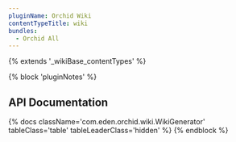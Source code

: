 ```yaml
---
pluginName: Orchid Wiki
contentTypeTitle: wiki
bundles:
  - Orchid All
---
```


{% extends '_wikiBase_contentTypes' %}

{% block 'pluginNotes' %}
## API Documentation

{% docs className='com.eden.orchid.wiki.WikiGenerator' tableClass='table' tableLeaderClass='hidden' %}
{% endblock %}
